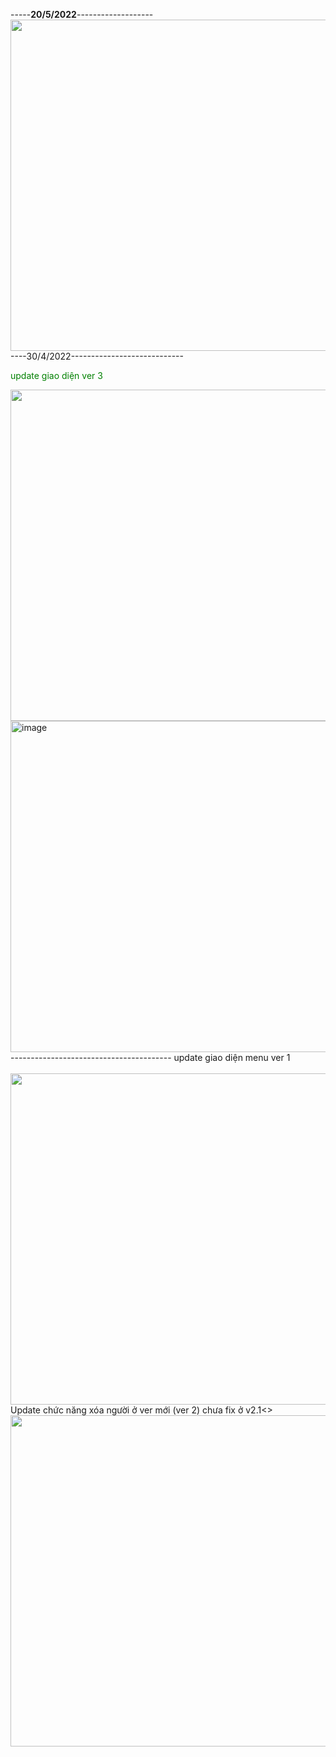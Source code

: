 -----<b>20/5/2022</b>-------------------</br>
<img src="https://user-images.githubusercontent.com/38585889/169564676-2516be17-d23e-42a5-bedd-cd14a7418fbe.png" width="530px" /></br>
----30/4/2022----------------------------
<p style="color:green;">update giao diện ver 3</p>
<img src="https://user-images.githubusercontent.com/38585889/165884929-f1c8dc37-55de-491a-a545-179520c8db97.png" width="530" />
<img width="530" alt="image" src="https://user-images.githubusercontent.com/38585889/166090174-59507738-17a5-4289-a7f5-589e0f81ea76.png">
----------------------------------------
update giao diện menu ver 1 </br></br>
<img src="https://user-images.githubusercontent.com/38585889/163195050-bb5b20bf-5396-4677-92b7-2c9e194d3840.png"  width="530" />
</br>Update chức năng xóa người ở ver mới (ver 2) chưa fix ở v2.1<> </br>
<img src="https://user-images.githubusercontent.com/38585889/163195118-0c004729-2329-43dc-b5a7-5d176f98bb89.png"  width="530" />

